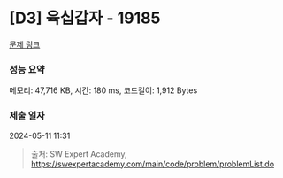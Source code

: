 # [D3] 육십갑자 - 19185 

[문제 링크](https://swexpertacademy.com/main/code/problem/problemDetail.do?contestProbId=AYzIZNkq-v4DFAQ9) 

### 성능 요약

메모리: 47,716 KB, 시간: 180 ms, 코드길이: 1,912 Bytes

### 제출 일자

2024-05-11 11:31



> 출처: SW Expert Academy, https://swexpertacademy.com/main/code/problem/problemList.do